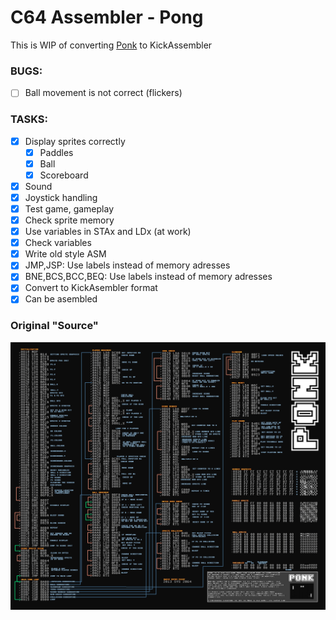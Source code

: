 # C64 Assembler - Pong

This is WIP of converting [Ponk](http://sos.gd/ponk/) to KickAssembler

### BUGS:

- [ ] Ball movement is not correct (flickers)

### TASKS:

- [x] Display sprites correctly
    - [x] Paddles
    - [x] Ball
    - [x] Scoreboard
- [x] Sound
- [x] Joystick handling
- [x] Test game, gameplay
- [X] Check sprite memory
- [X] Use variables in STAx and LDx (at work)
- [x] Check variables
- [x] Write old style ASM
- [x] JMP,JSP: Use labels instead of memory adresses
- [x] BNE,BCS,BCC,BEQ: Use labels instead of memory adresses
- [x] Convert to KickAsembler format
- [x] Can be asembled

### Original "Source"

![PONK](/doc/ponk.png)
